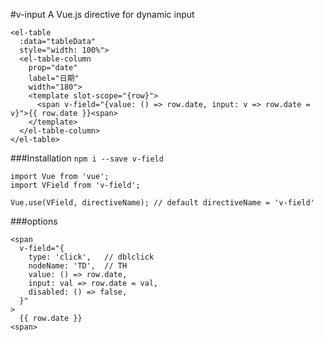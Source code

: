 #v-input
A Vue.js directive for dynamic input
```
<el-table
  :data="tableData"
  style="width: 100%">
  <el-table-column
    prop="date"
    label="日期"
    width="180">
    <template slot-scope="{row}">
      <span v-field="{value: () => row.date, input: v => row.date = v}">{{ row.date }}<span>
    </template>
  </el-table-column>
</el-table>
```

###Installation
`npm i --save v-field`

```
import Vue from 'vue';
import VField from 'v-field';

Vue.use(VField, directiveName); // default directiveName = 'v-field'

```
###options

```
<span
  v-field="{
    type: 'click',   // dblclick
    nodeName: 'TD',  // TH
    value: () => row.date, 
    input: val => row.date = val,
    disabled: () => false, 
  }"
>
  {{ row.date }}
<span>
```


